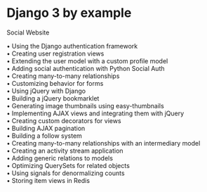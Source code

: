 # Django 3 by example
Social Website

• Using the Django authentication framework     
• Creating user registration views  
• Extending the user model with a custom profile model  
• Adding social authentication with Python Social Auth  
• Creating many-to-many relationships   
• Customizing behavior for forms    
• Using jQuery with Django  
• Building a jQuery bookmarklet     
• Generating image thumbnails using easy-thumbnails     
• Implementing AJAX views and integrating them with jQuery  
• Creating custom decorators for views  
• Building AJAX pagination  
• Building a follow system  
• Creating many-to-many relationships with an intermediary model    
• Creating an activity stream application   
• Adding generic relations to models    
• Optimizing QuerySets for related objects  
• Using signals for denormalizing counts    
• Storing item views in Redis   
